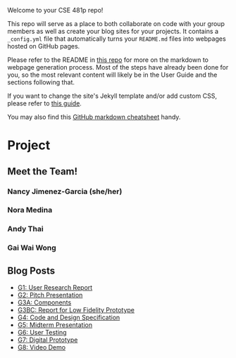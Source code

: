 Welcome to your CSE 481p repo!

This repo will serve as a place to both collaborate on code with your group members as well as create your blog sites for your projects. It contains a `_config.yml` file that automatically turns your `README.md` files into webpages hosted on GitHub pages.

Please refer to the README in [this repo](https://github.com/nicolas-van/easy-markdown-to-github-pages) for more on the markdown to webpage generation process. Most of the steps have already been done for you, so the most relevant content will likely be in the User Guide and the sections following that.

If you want to change the site's Jekyll template and/or add custom CSS, please refer to [this guide](https://docs.github.com/en/pages/setting-up-a-github-pages-site-with-jekyll/adding-a-theme-to-your-github-pages-site-using-jekyll).

You may also find this [GitHub markdown cheatsheet](https://www.markdownguide.org/cheat-sheet) handy.


# Project


## Meet the Team!
### Nancy Jimenez-Garcia (she/her)
### Nora Medina
### Andy Thai
### Gai Wai Wong

## Blog Posts
- [G1: User Research Report](./_posts/G1.md)
- [G2: Pitch Presentation](./_posts/G2.md)
- [G3A: Components](./_posts/G3AC.md)
- [G3BC: Report for Low Fidelity Prototype](./_posts/G3C.md)
- [G4: Code and Design Specification](./_posts/G4.md)
- [G5: Midterm Presentation](./_posts/G5.md)
- [G6: User Testing](./_posts/G6.md)
- [G7: Digital Prototype](./_posts/G7.md)
- [G8: Video Demo](./_posts/G8.md)